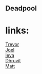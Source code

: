 ## Deadpool
# links:
[Trevor](trevor_hazlewood.md)\
[Joel](Joel-Ogualiri.md)\
[Ieva](ieva-filinaite.md)\
[Dhruvit](D_patel.md)\
[Matt](matthew-iaconis.md)

